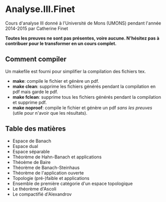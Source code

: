 # Analyse.III.Finet

Cours d'analyse III donné à l'Université de Mons (UMONS) pendant l'année 2014-2015 par Catherine Finet

**Toutes les preuves ne sont pas présentes, voire aucune. N'hésitez pas à
contribuer pour le transformer en un cours complet.**

## Comment compiler

Un makefile est fourni pour simplifier la compilation des fichiers tex.

* **make**: compile le fichier et génère un pdf.
* **make clean**: supprime les fichiers générés pendant la compilation en pdf
  mais garde le pdf.
* **make fclean**: supprime tous les fichiers générés pendant la compilation et
  supprime pdf.
* **make noproof**: compile le fichier et génère un pdf *sans les preuves*
  (utile pour n'avoir que les résultats).

## Table des matières

* Espace de Banach
* Espace dual
* Espace séparable
* Théorème de Hahn-Banach et applications
* Théoème de Baire
* Théorème de Banach-Steinhaus
* Théorème de l'application ouverte
* Topologie (pré-)faible et applications
* Ensemble de première catégorie d'un espace topologique
* Le théorème d'Ascoli
* Le compactifié d'Alexandrov
